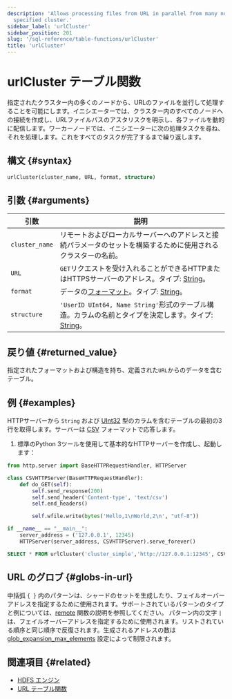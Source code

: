 ```yaml
---
description: 'Allows processing files from URL in parallel from many nodes in a
  specified cluster.'
sidebar_label: 'urlCluster'
sidebar_position: 201
slug: '/sql-reference/table-functions/urlCluster'
title: 'urlCluster'
---
```





# urlCluster テーブル関数

指定されたクラスター内の多くのノードから、URLのファイルを並行して処理することを可能にします。イニシエーターでは、クラスター内のすべてのノードへの接続を作成し、URLファイルパスのアスタリスクを明示し、各ファイルを動的に配信します。ワーカーノードでは、イニシエーターに次の処理タスクを尋ね、それを処理します。これをすべてのタスクが完了するまで繰り返します。

## 構文 {#syntax}

```sql
urlCluster(cluster_name, URL, format, structure)
```

## 引数 {#arguments}

| 引数            | 説明                                                                                                                                           |
|----------------|------------------------------------------------------------------------------------------------------------------------------------------------|
| `cluster_name` | リモートおよびローカルサーバーへのアドレスと接続パラメータのセットを構築するために使用されるクラスターの名前。                                                                 |
| `URL`          | `GET`リクエストを受け入れることができるHTTPまたはHTTPSサーバーのアドレス。タイプ: [String](../../sql-reference/data-types/string.md)。                                                  |
| `format`       | データの[フォーマット](/sql-reference/formats)。タイプ: [String](../../sql-reference/data-types/string.md)。                                                                 |
| `structure`    | `'UserID UInt64, Name String'`形式のテーブル構造。カラムの名前とタイプを決定します。タイプ: [String](../../sql-reference/data-types/string.md)。                                            |

## 戻り値 {#returned_value}

指定されたフォーマットおよび構造を持ち、定義された`URL`からのデータを含むテーブル。

## 例 {#examples}

HTTPサーバーから `String` および [UInt32](../../sql-reference/data-types/int-uint.md) 型のカラムを含むテーブルの最初の3行を取得します。サーバーは [CSV](../../interfaces/formats.md#csv) フォーマットで応答します。

1. 標準のPython 3ツールを使用して基本的なHTTPサーバーを作成し、起動します：

```python
from http.server import BaseHTTPRequestHandler, HTTPServer

class CSVHTTPServer(BaseHTTPRequestHandler):
    def do_GET(self):
        self.send_response(200)
        self.send_header('Content-type', 'text/csv')
        self.end_headers()

        self.wfile.write(bytes('Hello,1\nWorld,2\n', "utf-8"))

if __name__ == "__main__":
    server_address = ('127.0.0.1', 12345)
    HTTPServer(server_address, CSVHTTPServer).serve_forever()
```

```sql
SELECT * FROM urlCluster('cluster_simple','http://127.0.0.1:12345', CSV, 'column1 String, column2 UInt32')
```

## URL のグロブ {#globs-in-url}

中括弧 `{ }` 内のパターンは、シャードのセットを生成したり、フェイルオーバーアドレスを指定するために使用されます。サポートされているパターンのタイプと例については、[remote](remote.md#globs-in-addresses) 関数の説明を参照してください。
パターン内の文字 `|` は、フェイルオーバーアドレスを指定するために使用されます。リストされている順序と同じ順序で反復されます。生成されるアドレスの数は [glob_expansion_max_elements](../../operations/settings/settings.md#glob_expansion_max_elements) 設定によって制限されます。

## 関連項目 {#related}

-   [HDFS エンジン](../../engines/table-engines/special/url.md)
-   [URL テーブル関数](../../sql-reference/table-functions/url.md)
